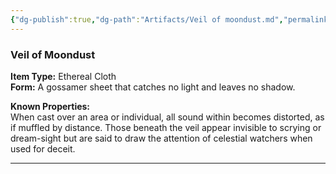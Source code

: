 ```yaml
---
{"dg-publish":true,"dg-path":"Artifacts/Veil of moondust.md","permalink":"/artifacts/veil-of-moondust/","tags":["artifact"],"dgShowFileTree":true}
---
```


### **Veil of Moondust**

**Item Type:** Ethereal Cloth  
**Form:** A gossamer sheet that catches no light and leaves no shadow.

**Known Properties:**  
When cast over an area or individual, all sound within becomes distorted, as if muffled by distance. Those beneath the veil appear invisible to scrying or dream-sight but are said to draw the attention of celestial watchers when used for deceit.

---